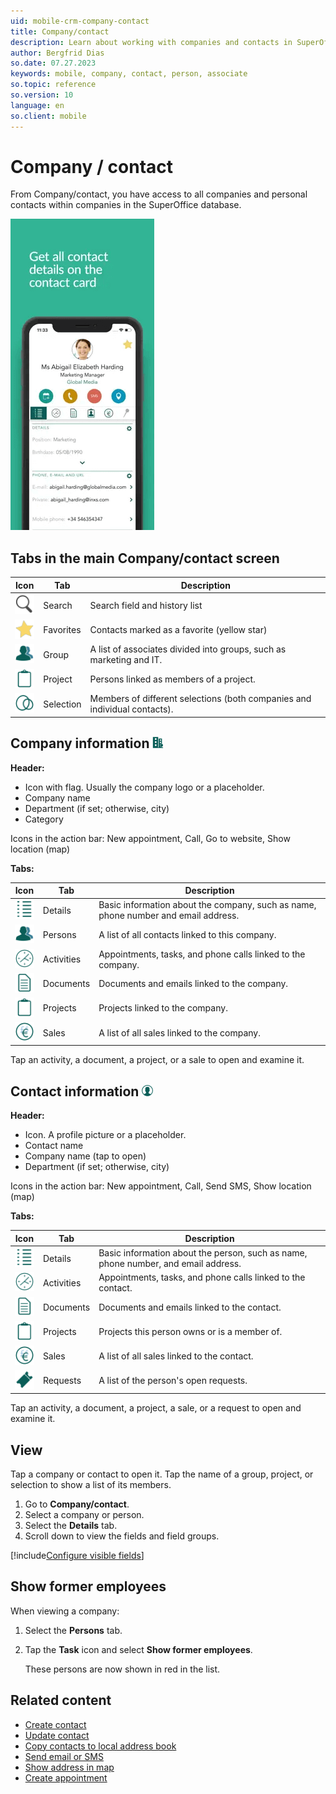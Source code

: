 ```yaml
---
uid: mobile-crm-company-contact
title: Company/contact
description: Learn about working with companies and contacts in SuperOffice Mobile CRM.
author: Bergfrid Dias
so.date: 07.27.2023
keywords: mobile, company, contact, person, associate
so.topic: reference
so.version: 10
language: en
so.client: mobile
---
```


<!-- markdownlint-disable-file DOCSMD011 -->
# Company / contact

From Company/contact, you have access to all companies and personal contacts within companies in the SuperOffice database.

![Mobile CRM: Company/contact -app-screen][img1]

## Tabs in the main Company/contact screen

| Icon | Tab | Description |
|:-:|---|---|
| ![icon][img3] | Search | Search field and history list |
| ![icon][img2] | Favorites | Contacts marked as a favorite (yellow star) |
| ![icon][img16] | Group | A list of associates divided into groups, such as marketing and IT. |
| ![icon][img13] | Project | Persons linked as members of a project. |
| ![icon][img7] | Selection | Members of different selections (both companies and individual contacts). |

## Company information ![icon][img17]

**Header:**

* Icon with flag. Usually the company logo or a placeholder.
* Company name
* Department (if set; otherwise, city)
* Category

Icons in the action bar: New appointment, Call, Go to website, Show location (map)

**Tabs:**

| Icon | Tab | Description |
|:-:|---|---|
| ![icon][img11] | Details | Basic information about the company, such as name, phone number and email address. |
| ![icon][img16] | Persons|  A list of all contacts linked to this company. |
| ![icon][img6] | Activities | Appointments, tasks, and phone calls linked to the company. |
| ![icon][img12] | Documents| Documents and emails linked to the company. |
| ![icon][img13] | Projects | Projects linked to the company.|
| ![icon][img14] | Sales | A list of all sales linked to the company. |

Tap an activity, a document, a project, or a sale to open and examine it.

## Contact information ![icon][img18]

**Header:**

* Icon. A profile picture or a placeholder.
* Contact name
* Company name (tap to open)
* Department (if set; otherwise, city)

Icons in the action bar: New appointment, Call, Send SMS, Show location (map)

**Tabs:**

| Icon | Tab | Description |
|:-:|---|---|
| ![icon][img11] | Details | Basic information about the person, such as name, phone number, and email address. |
| ![icon][img6] | Activities | Appointments, tasks, and phone calls linked to the contact. |
| ![icon][img12] | Documents |  Documents and emails linked to the contact. |
| ![icon][img13] | Projects | Projects this person owns or is a member of. |
| ![icon][img14] | Sales | A list of all sales linked to the contact. |
| ![icon][img15] | Requests | A list of the person's open requests. |

Tap an activity, a document, a project, a sale, or a request to open and examine it.

## View

Tap a company or contact to open it. Tap the name of a group, project, or selection to show a list of its members.

1. Go to **Company/contact**.
2. Select a company or person.
3. Select the **Details** tab.
4. Scroll down to view the fields and field groups.

[!include[Configure visible fields](../includes/tip-visible-fields.md)]

## Show former employees

When viewing a company:

1. Select the **Persons** tab.
1. Tap the **Task** icon and select **Show former employees**.

    These persons are now shown in red in the list.

## Related content

* [Create contact][1]
* [Update contact][2]
* [Copy contacts to local address book][3]
* [Send email or SMS][5]
* [Show address in map][4]
* [Create appointment][6]

<!-- Referenced links -->
[1]: create.md
[2]: update.md
[3]: copy-contact-to-address-book.md
[4]: show-address-in-map.md
[5]: ../send-email-sms.md
[6]: ../diary/create-appointment.md

<!-- Referenced images -->
[img1]: media/contact-card.png
[img2]: ../../../../../common/icons/mobile/star-h32.png
[img3]: ../../../../../common/icons/mobile/search-h32.png
[img6]: ../../../../../common/icons/mobile/activities-h32.png
[img7]: ../../../../../common/icons/mobile/addressbook-selection-h32.png
[img11]: ../../../../../common/icons/mobile/details-h32.png
[img12]: ../../../../../common/icons/mobile/documents-h32.png
[img13]: ../../../../../common/icons/mobile/project-h32.png
[img14]: ../../../../../common/icons/mobile/sale-h32.png
[img15]: ../../../../../common/icons/mobile/ticket-h32.png
[img16]: ../../../../../common/icons/mobile/addressbook-cont-h32.png
[img17]: ../../../../../common/icons/mobile/company.png
[img18]: ../../../../../common/icons/mobile/contact.png
